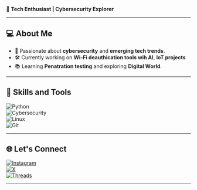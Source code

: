  🚀 **Tech Enthusiast | Cybersecurity Explorer**  

---

## 💻 About Me  

- 🌟 Passionate about **cybersecurity** and **emerging tech trends**.  
- 🛠️ Currently working on **Wi-Fi deauthication tools wih AI**, **IoT projects**
- 📚 Learning **Penatration testing** and exploring **Digital World**.  

---

## 🚀 Skills and Tools  

![Python](https://img.shields.io/badge/Python-3776AB?style=for-the-badge&logo=python&logoColor=white)  
![Cybersecurity](https://img.shields.io/badge/Cybersecurity-007ACC?style=for-the-badge&logo=protonvpn&logoColor=white)  
![Linux](https://img.shields.io/badge/Linux-FCC624?style=for-the-badge&logo=linux&logoColor=black)  
![Git](https://img.shields.io/badge/Git-F05032?style=for-the-badge&logo=git&logoColor=white)  

---

## 🌐 Let's Connect  

[![Instagram](https://img.shields.io/badge/Instagram-E4405F?style=for-the-badge&logo=instagram&logoColor=white)](https://instagram.com/)  
[![X](https://img.shields.io/badge/X-1DA1F2?style=for-the-badge&logo=x&logoColor=white)](https://x.com/)  
[![Threads](https://img.shields.io/badge/Threads-000000?style=for-the-badge&logo=threads&logoColor=white)](https://threads.net/)  

---


